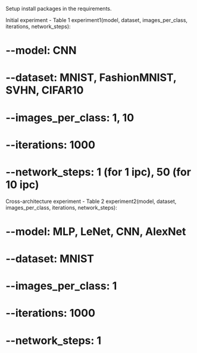Setup
install packages in the requirements.

Initial experiment - Table 1
experiment1(model, dataset, images_per_class,  iterations, network_steps):
# --model: CNN
# --dataset: MNIST, FashionMNIST, SVHN, CIFAR10
# --images_per_class: 1, 10
# --iterations: 1000
# --network_steps: 1 (for 1 ipc), 50 (for 10 ipc)
Cross-architecture experiment - Table 2
experiment2(model, dataset, images_per_class,  iterations, network_steps):
# --model: MLP, LeNet, CNN, AlexNet
# --dataset: MNIST
# --images_per_class: 1
# --iterations: 1000
# --network_steps: 1
